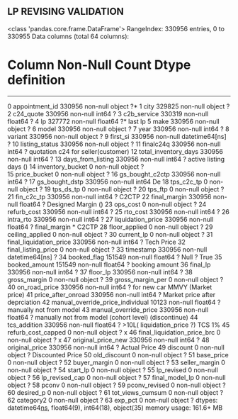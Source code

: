 ## LP REVISING VALIDATION

<class 'pandas.core.frame.DataFrame'>
RangeIndex: 330956 entries, 0 to 330955
Data columns (total 64 columns):
 #   Column                            Non-Null Count   Dtype         definition
---  ------                            --------------   -----           -----
 0   appointment_id                    330956 non-null  object          ?*
 1   city                              329825 non-null  object          ?
 2   c24_quote                         330956 non-null  int64           ?
 3   c2b_service                       330319 non-null  float64         ?
 4   lp                                327772 non-null  float64         ?* last lp
 5   make                              330956 non-null  object          ?
 6   model                             330956 non-null  object          ?
 7   year                              330956 non-null  int64           ?
 8   variant                           330956 non-null  object          ?
 9   first_si                          330956 non-null  datetime64[ns]  ?
 10  listing_status                    330956 non-null  object          ? 
 11  finalc24q                         330956 non-null  int64           ? quotation c24 for seller(customer)
 12  total_inventory_days              330956 non-null  int64           ?
 13  days_from_listing                 330956 non-null  int64           ? active listing days ()
 14  inventory_bucket                  0 non-null       object          ?         
 15  price_bucket                      0 non-null       object          ?
 16  gs_bought_c2ctp                   330956 non-null  int64           ?
 17  gs_bought_dstp                    330956 non-null  int64           De
 18  tps_c2c_tp                        0 non-null       object          ?
 19  tps_ds_tp                         0 non-null       object          ?
 20  tps_ftp                           0 non-null       object          ?
 21  fin_c2c_tp                        330956 non-null  int64           ? C2CTP
 22  final_margin                      330956 non-null  float64         ? Designed Margin () 
 23  ops_cost                          0 non-null       object          ?
 24  refurb_cost                       330956 non-null  int64           ?
 25  rto_cost                          330956 non-null  int64           ?
 26  intra_rto                         330956 non-null  int64           ?
 27  liquidation_price                 330956 non-null  float64         ? final_margin * C2CTP
 28  floor_applied                     0 non-null       object          ?
 29  ceiling_applied                   0 non-null       object          ?
 30  current_lp                        0 non-null       object          ?
 31  final_liquidation_price           330956 non-null  int64           ? Tech Price
 32  final_listing_price               0 non-null       object          ? 
 33  timestamp                         330956 non-null  datetime64[ns]  ?
 34  booked_flag                       151549 non-null  float64         ? Null ? True
 35  booked_amount                     151549 non-null  float64         ? booking amount
 36  final_lp                          330956 non-null  int64           ?
 37  floor_lp                          330956 non-null  int64           ?
 38  gross_margin                      0 non-null       object          ?
 39  gross_margin_per                  0 non-null       object          ?
 40  on_road_price                     330956 non-null  int64           ? for new car MMVY (Market price)
 41  price_after_onroad                330956 non-null  int64           ? Market price after deprciation
 42  manual_override_price_individual  10123 non-null   float64         ? manually not from model 
 43  manual_override_price             330956 non-null  float64         ? manually not from model (cohort level) (discontinue)
 44  tcs_addition                      330956 non-null  float64         ? >10L( liquidation_price ?) TCS 1%
 45  refurb_cost_capped                0 non-null       object          ? x
 46  final_liquidation_price_brc       0 non-null       object          ? x
 47  original_price_new                330956 non-null  int64           ?
 48  original_price                    330956 non-null  int64           ? Actual Price
 49  discount                          0 non-null       object          ? Discounted Price
 50  old_discount                      0 non-null       object          ?
 51  base_price                        0 non-null       object          ?
 52  buyer_margin                      0 non-null       object          ?
 53  seller_margin                     0 non-null       object          ?
 54  start_lp                          0 non-null       object          ?
 55  lp_revised                        0 non-null       object          ?
 56  lp_revised_cap                    0 non-null       object          ?
 57  final_model_lp                    0 non-null       object          ?
 58  pconv                             0 non-null       object          ?
 59  pconv_revised                     0 non-null       object          ?
 60  desired_p                         0 non-null       object          ?
 61  tot_views_cumsum                  0 non-null       object          ?
 62  category2                         0 non-null       object          ?
 63  exp_pct                           0 non-null       object          ?
dtypes: datetime64[ns](2), float64(9), int64(18), object(35)
memory usage: 161.6+ MB
